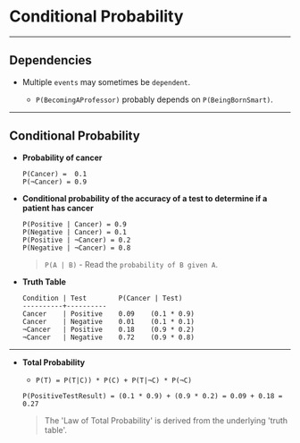 # Conditional Probability

---

## Dependencies

* Multiple `events` may sometimes be `dependent`.

    * `P(BecomingAProfessor)` probably depends on `P(BeingBornSmart)`. 

---

## Conditional Probability

* __Probability of cancer__

    ```
    P(Cancer) =  0.1
    P(¬Cancer) = 0.9
    ```

* __Conditional probability of the accuracy of a test to determine if a patient has cancer__

    ```
    P(Positive | Cancer) = 0.9
    P(Negative | Cancer) = 0.1
    P(Positive | ¬Cancer) = 0.2
    P(Negative | ¬Cancer) = 0.8
    ```

    > `P(A | B)` - Read the `probability of B given A`.

* __Truth Table__

    ```
    Condition | Test        P(Cancer | Test)
    ----------+----------
    Cancer    | Positive    0.09    (0.1 * 0.9)
    Cancer    | Negative    0.01    (0.1 * 0.1)
    ¬Cancer   | Positive    0.18    (0.9 * 0.2)
    ¬Cancer   | Negative    0.72    (0.9 * 0.8)
    ```

---

* __Total Probability__

    * `P(T) = P(T|C)) * P(C) + P(T|¬C) * P(¬C)`

    ```
    P(PositiveTestResult) = (0.1 * 0.9) + (0.9 * 0.2) = 0.09 + 0.18 = 0.27
    ```

    > The 'Law of Total Probability' is derived from the underlying 'truth table'.



